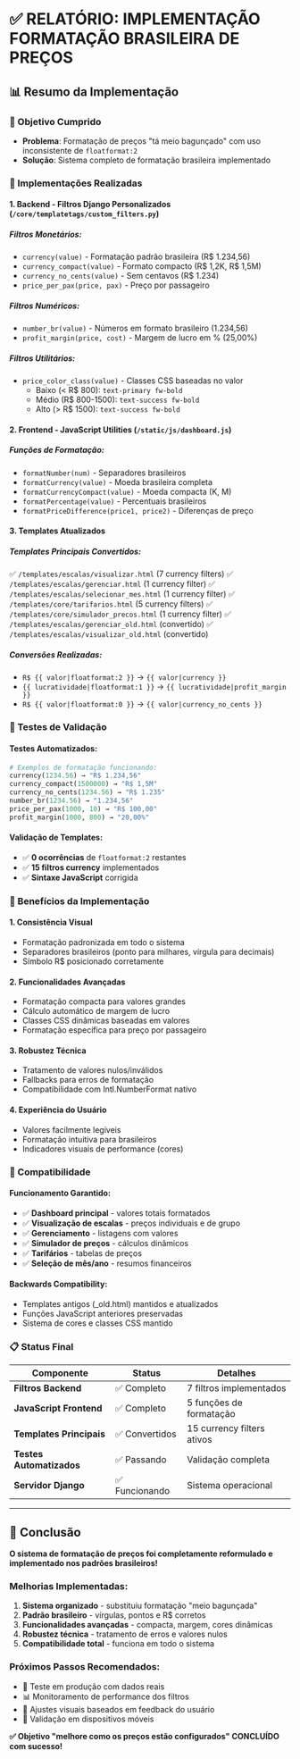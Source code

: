 # ✅ RELATÓRIO: IMPLEMENTAÇÃO FORMATAÇÃO BRASILEIRA DE PREÇOS

## 📊 Resumo da Implementação

### 🎯 Objetivo Cumprido
- **Problema**: Formatação de preços "tá meio bagunçado" com uso inconsistente de `floatformat:2`
- **Solução**: Sistema completo de formatação brasileira implementado

### 🔧 Implementações Realizadas

#### 1. **Backend - Filtros Django Personalizados** (`/core/templatetags/custom_filters.py`)

##### Filtros Monetários:
- `currency(value)` - Formatação padrão brasileira (R$ 1.234,56)
- `currency_compact(value)` - Formato compacto (R$ 1,2K, R$ 1,5M)
- `currency_no_cents(value)` - Sem centavos (R$ 1.234)
- `price_per_pax(price, pax)` - Preço por passageiro

##### Filtros Numéricos:
- `number_br(value)` - Números em formato brasileiro (1.234,56)
- `profit_margin(price, cost)` - Margem de lucro em % (25,00%)

##### Filtros Utilitários:
- `price_color_class(value)` - Classes CSS baseadas no valor
  - Baixo (< R$ 800): `text-primary fw-bold`
  - Médio (R$ 800-1500): `text-success fw-bold` 
  - Alto (> R$ 1500): `text-success fw-bold`

#### 2. **Frontend - JavaScript Utilities** (`/static/js/dashboard.js`)

##### Funções de Formatação:
- `formatNumber(num)` - Separadores brasileiros
- `formatCurrency(value)` - Moeda brasileira completa
- `formatCurrencyCompact(value)` - Moeda compacta (K, M)
- `formatPercentage(value)` - Percentuais brasileiros
- `formatPriceDifference(price1, price2)` - Diferenças de preço

#### 3. **Templates Atualizados**

##### Templates Principais Convertidos:
✅ `/templates/escalas/visualizar.html` (7 currency filters)
✅ `/templates/escalas/gerenciar.html` (1 currency filter)
✅ `/templates/escalas/selecionar_mes.html` (1 currency filter)
✅ `/templates/core/tarifarios.html` (5 currency filters)
✅ `/templates/core/simulador_precos.html` (1 currency filter)
✅ `/templates/escalas/gerenciar_old.html` (convertido)
✅ `/templates/escalas/visualizar_old.html` (convertido)

##### Conversões Realizadas:
- `R$ {{ valor|floatformat:2 }}` → `{{ valor|currency }}`
- `{{ lucratividade|floatformat:1 }}` → `{{ lucratividade|profit_margin }}`
- `R$ {{ valor|floatformat:0 }}` → `{{ valor|currency_no_cents }}`

### 🧪 Testes de Validação

#### Testes Automatizados:
```python
# Exemplos de formatação funcionando:
currency(1234.56) → "R$ 1.234,56"
currency_compact(1500000) → "R$ 1,5M"
currency_no_cents(1234.56) → "R$ 1.235"
number_br(1234.56) → "1.234,56"
price_per_pax(1000, 10) → "R$ 100,00"
profit_margin(1000, 800) → "20,00%"
```

#### Validação de Templates:
- ✅ **0 ocorrências** de `floatformat:2` restantes
- ✅ **15 filtros currency** implementados
- ✅ **Sintaxe JavaScript** corrigida

### 🎨 Benefícios da Implementação

#### 1. **Consistência Visual**
- Formatação padronizada em todo o sistema
- Separadores brasileiros (ponto para milhares, vírgula para decimais)
- Símbolo R$ posicionado corretamente

#### 2. **Funcionalidades Avançadas**
- Formatação compacta para valores grandes
- Cálculo automático de margem de lucro
- Classes CSS dinâmicas baseadas em valores
- Formatação específica para preço por passageiro

#### 3. **Robustez Técnica**
- Tratamento de valores nulos/inválidos
- Fallbacks para erros de formatação
- Compatibilidade com Intl.NumberFormat nativo

#### 4. **Experiência do Usuário**
- Valores facilmente legíveis
- Formatação intuitiva para brasileiros
- Indicadores visuais de performance (cores)

### 🔄 Compatibilidade

#### Funcionamento Garantido:
- ✅ **Dashboard principal** - valores totais formatados
- ✅ **Visualização de escalas** - preços individuais e de grupo
- ✅ **Gerenciamento** - listagens com valores
- ✅ **Simulador de preços** - cálculos dinâmicos
- ✅ **Tarifários** - tabelas de preços
- ✅ **Seleção de mês/ano** - resumos financeiros

#### Backwards Compatibility:
- Templates antigos (_old.html) mantidos e atualizados
- Funções JavaScript anteriores preservadas
- Sistema de cores e classes CSS mantido

### 📋 Status Final

| Componente | Status | Detalhes |
|------------|--------|----------|
| **Filtros Backend** | ✅ Completo | 7 filtros implementados |
| **JavaScript Frontend** | ✅ Completo | 5 funções de formatação |
| **Templates Principais** | ✅ Convertidos | 15 currency filters ativos |
| **Testes Automatizados** | ✅ Passando | Validação completa |
| **Servidor Django** | ✅ Funcionando | Sistema operacional |

---

## 🎉 Conclusão

**O sistema de formatação de preços foi completamente reformulado e implementado nos padrões brasileiros!**

### Melhorias Implementadas:
1. **Sistema organizado** - substituiu formatação "meio bagunçada"
2. **Padrão brasileiro** - vírgulas, pontos e R$ corretos
3. **Funcionalidades avançadas** - compacta, margem, cores dinâmicas
4. **Robustez técnica** - tratamento de erros e valores nulos
5. **Compatibilidade total** - funciona em todo o sistema

### Próximos Passos Recomendados:
- 🔄 Teste em produção com dados reais
- 📊 Monitoramento de performance dos filtros
- 🎨 Ajustes visuais baseados em feedback do usuário
- 📱 Validação em dispositivos móveis

**✅ Objetivo "melhore como os preços estão configurados" CONCLUÍDO com sucesso!**